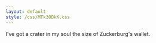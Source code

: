 ```yaml
---
layout: default
style: /css/MTk3ODkK.css
---
```

I've got a crater in my soul the size of Zuckerburg's wallet.

